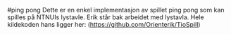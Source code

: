 #ping pong
Dette er en enkel implementasjon av spillet ping pong som kan spilles på NTNUIs lystavle. 
Erik står bak arbeidet med lystavla. Hele kildekoden hans ligger her: (https://github.com/Orienterik/TioSpill)